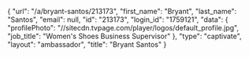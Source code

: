 {
    "url": "\/a\/bryant-santos\/213173",
    "first_name": "Bryant",
    "last_name": "Santos",
    "email": null,
    "id": "213173",
    "login_id": "1759121",
    "data": {
        "profilePhoto": "\/\/sitecdn.tvpage.com\/player\/logos\/default_profile.jpg",
        "job_title": "Women's Shoes Business Supervisor"
    },
    "type": "captivate",
    "layout": "ambassador",
    "title": "Bryant Santos"
}